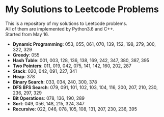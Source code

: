 My Solutions to Leetcode Problems
====
This is a repository of my solutions to Leetcode problems.  
All of them are implemented by Python3.6 and C++.  
Started from May 16.

- **Dynamic Programming**: 053, 055, 061, 070, 139, 152, 198, 279, 300, 322, 329
- **Greedy**: 055
- **Hash Table**: 001, 003, 128, 136, 138, 169, 242, 347, 380, 387, 395
- **Two Pointers**: 011, 019, 042, 075, 141, 142, 160, 202, 287
- **Stack**: 020, 042, 091, 227, 341
- **Heap**: 378
- **Binary Search**: 033, 034, 240, 300, 378
- **DFS BFS Search**: 079, 091, 101, 102, 103, 104, 116, 200, 207, 210, 230, 236, 297, 329
- **Bit Operations**: 078, 136, 190, 289
- **Sort**: 049, 056, 148, 215, 324, 347
- **Recursive**: 022, 046, 078, 105, 108, 131, 207, 230, 236, 395
